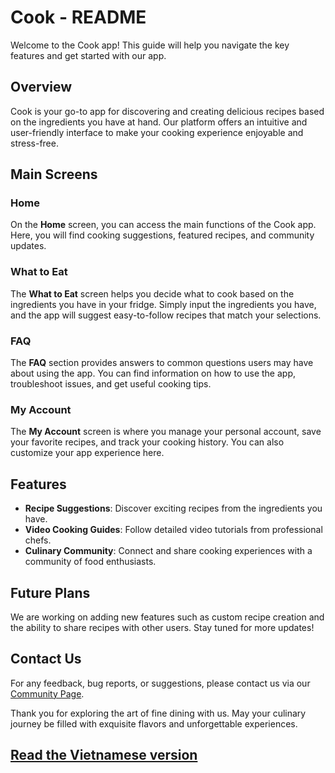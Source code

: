 
# Cook - README

Welcome to the Cook app! This guide will help you navigate the key features and get started with our app.

## Overview

Cook is your go-to app for discovering and creating delicious recipes based on the ingredients you have at hand. Our platform offers an intuitive and user-friendly interface to make your cooking experience enjoyable and stress-free.

## Main Screens

### Home

On the **Home** screen, you can access the main functions of the Cook app. Here, you will find cooking suggestions, featured recipes, and community updates.

### What to Eat

The **What to Eat** screen helps you decide what to cook based on the ingredients you have in your fridge. Simply input the ingredients you have, and the app will suggest easy-to-follow recipes that match your selections.

### FAQ

The **FAQ** section provides answers to common questions users may have about using the app. You can find information on how to use the app, troubleshoot issues, and get useful cooking tips.

### My Account

The **My Account** screen is where you manage your personal account, save your favorite recipes, and track your cooking history. You can also customize your app experience here.

## Features

- **Recipe Suggestions**: Discover exciting recipes from the ingredients you have.
- **Video Cooking Guides**: Follow detailed video tutorials from professional chefs.
- **Culinary Community**: Connect and share cooking experiences with a community of food enthusiasts.

## Future Plans

We are working on adding new features such as custom recipe creation and the ability to share recipes with other users. Stay tuned for more updates!

## Contact Us

For any feedback, bug reports, or suggestions, please contact us via our [Community Page](https://cookcommunity.vercel.app/).

Thank you for exploring the art of fine dining with us. May your culinary journey be filled with exquisite flavors and unforgettable experiences.

## [Read the Vietnamese version](./README.vi.md)
